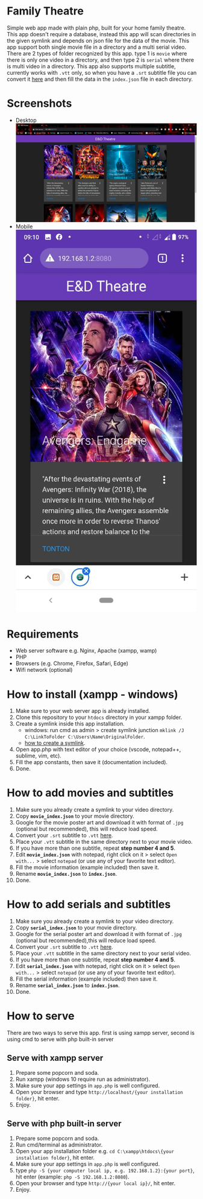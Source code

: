# Family Theatre
 Simple web app made with plain php, built for your home family theatre.
 This app doesn't require a database, instead this app will scan directories in the given symlink and depends on json file for the data of the movie. This app support both single movie file in a directory and a multi serial video.
 There are 2 types of folder recognized by this app. type 1 is `movie` where there is only one video in a directory, and then type 2 is `serial` where there is multi video in a directory. This app also supports multiple subtitle, currently works with `.vtt` only, so when you have a `.srt` subtitle file you can convert it [here](https://subtitletools.com/convert-to-vtt-online) and then fill the data in the `index.json` file in each directory.

# Screenshots
- Desktop
![desktop](https://github.com/diolan12/family-theatre/raw/main/res/Screenshot%202021-03-01%20090941.jpg)
- Mobile
![mobile](https://github.com/diolan12/family-theatre/raw/main/res/2021-03-01%20at%2009.11.33.jpeg)

# Requirements
- Web server software e.g. Nginx, Apache (xampp, wamp)
- PHP
- Browsers (e.g. Chrome, Firefox, Safari, Edge)
- Wifi network (optional)

# How to install (xampp - windows)
1. Make sure to your web server app is already installed.
2. Clone this repository to your `htdocs` directory in your xampp folder.
3. Create a symlink inside this app installation.
    - windows: run cmd as admin > create symlink junction `mklink /J C:\LinkToFolder C:\Users\Name\OriginalFolder`.
    - [how to create a symlink](https://www.howtogeek.com/howto/16226/complete-guide-to-symbolic-links-symlinks-on-windows-or-linux/).
4. Open app.php with text editor of your choice (vscode, notepad++, sublime, vim, etc).
5. Fill the app constants, then save it (documentation included).
6. Done.

# How to add movies and subtitles
1. Make sure you already create a symlink to your video directory.
2. Copy **`movie_index.json`** to your movie directory.
3. Google for the movie poster art and download it with format of `.jpg` (optional but recommended), this will reduce load speed.
4. Convert your `.srt` subtitle to `.vtt` [here](https://subtitletools.com/convert-to-vtt-online).
5. Place your `.vtt` subtitle in the same directory next to your movie video.
6. If you have more than one subtitle, repeat **step number 4 and 5**.
7. Edit **`movie_index.json`** with notepad, right click on it > select `Open with...` > select `notepad` (or use any of your favorite text editor).
8. Fill the movie information (example included) then save it.
9. Rename **`movie_index.json`** to **`index.json`**.
10. Done.

# How to add serials and subtitles
1. Make sure you already create a symlink to your video directory.
2. Copy **`serial_index.json`** to your movie directory.
3. Google for the serial poster art and download it with format of `.jpg` (optional but recommended),this will reduce load speed.
4. Convert your `.srt` subtitle to `.vtt` [here](https://subtitletools.com/convert-to-vtt-online).
5. Place your `.vtt` subtitle in the same directory next to your serial video.
6. If you have more than one subtitle, repeat **step number 4 and 5**.
7. Edit **`serial_index.json`** with notepad, right click on it > select `Open with...` > select `notepad` (or use any of your favorite text editor).
8. Fill the serial information (example included) then save it.
9. Rename **`serial_index.json`** to **`index.json`**.
10. Done.

# How to serve
There are two ways to serve this app. first is using xampp server, second is using cmd to serve with php built-in server
## Serve with xampp server
1. Prepare some popcorn and soda.
2. Run xampp (windows 10 require run as administrator).
3. Make sure your app settings in `app.php` is well configured.
4. Open your browser and type `http://localhost/{your installation folder}`, hit enter.
5. Enjoy.

## Serve with php built-in server
1. Prepare some popcorn and soda.
2. Run cmd/terminal as administrator.
3. Open your app installation folder e.g. `cd C:\xampp\htdocs\{your installation folder}`, hit enter.
4. Make sure your app settings in `app.php` is well configured.
5. type `php -S {your computer local ip, e.g. 192.168.1.2}:{your port}`, hit enter (example: `php -S 192.168.1.2:8080`).
6. Open your browser and type `http://{your local ip}/`, hit enter.
7. Enjoy.

